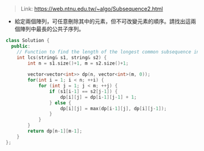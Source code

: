 > Link: https://web.ntnu.edu.tw/~algo/Subsequence2.html
- 給定兩個陣列，可任意刪除其中的元素，但不可改變元素的順序。請找出這兩個陣列中最長的公共子序列。
```c++
class Solution {
  public:
    // Function to find the length of the longest common subsequence in two strings.
    int lcs(string& s1, string& s2) {
        int n = s1.size()+1, m = s2.size()+1;
        
        vector<vector<int>> dp(n, vector<int>(m, 0));
        for(int i = 1; i < n; ++i) {
            for (int j = 1; j < m; ++j) {
                if (s1[i-1] == s2[j-1]) {
                    dp[i][j] = dp[i-1][j-1] + 1;
                } else {
                    dp[i][j] = max(dp[i-1][j], dp[i][j-1]);
                }
            }
        }
        return dp[n-1][m-1];
    }
};
```

